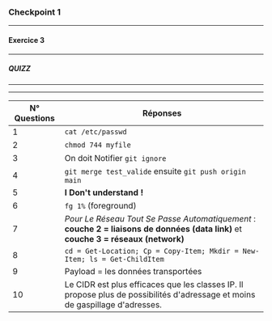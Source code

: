 ### Checkpoint 1
***
#### Exercice 3 
***
##### **QUIZZ** 

***
***

|  N° Questions | Réponses |
| --------- | -------- |
| 1 | ```cat /etc/passwd``` |
| 2 | ```chmod 744 myfile``` |
| 3 | On doit Notifier ```git ignore``` |
| 4 | ```git merge test_valide``` ensuite ```git push origin main``` | 
| 5 | **I Don't understand !** |
| 6 | ``` fg 1% ``` (foreground) |
| 7 | _Pour Le Réseau Tout Se Passe Automatiquement_ : **couche 2 = liaisons de données (data link)** et **couche 3 = réseaux (network)** |
| 8 | ```cd = Get-Location; Cp = Copy-Item; Mkdir = New-Item; ls = Get-ChildItem``` |
| 9 | Payload = les données transportées |
| 10 | Le CIDR est plus efficaces que les classes IP. Il propose plus de possibilités d'adressage et moins de gaspillage d'adresses. |
